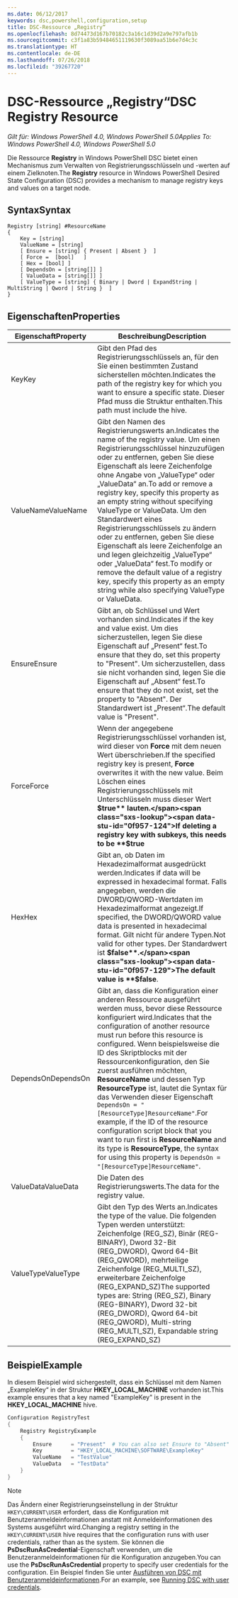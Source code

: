 ```yaml
---
ms.date: 06/12/2017
keywords: dsc,powershell,configuration,setup
title: DSC-Ressource „Registry“
ms.openlocfilehash: 8d74473d167b70182c3a16c1d39d2a9e797afb1b
ms.sourcegitcommit: c3f1a83b59484651119630f3089aa51b6e7d4c3c
ms.translationtype: HT
ms.contentlocale: de-DE
ms.lasthandoff: 07/26/2018
ms.locfileid: "39267720"
---
```

# <a name="dsc-registry-resource"></a><span data-ttu-id="0f957-103">DSC-Ressource „Registry“</span><span class="sxs-lookup"><span data-stu-id="0f957-103">DSC Registry Resource</span></span>

<span data-ttu-id="0f957-104">_Gilt für: Windows PowerShell 4.0, Windows PowerShell 5.0_</span><span class="sxs-lookup"><span data-stu-id="0f957-104">_Applies To: Windows PowerShell 4.0, Windows PowerShell 5.0_</span></span>

<span data-ttu-id="0f957-105">Die Ressource **Registry** in Windows PowerShell DSC bietet einen Mechanismus zum Verwalten von Registrierungsschlüsseln und -werten auf einem Zielknoten.</span><span class="sxs-lookup"><span data-stu-id="0f957-105">The **Registry** resource in Windows PowerShell Desired State Configuration (DSC) provides a mechanism to manage registry keys and values on a target node.</span></span>

## <a name="syntax"></a><span data-ttu-id="0f957-106">Syntax</span><span class="sxs-lookup"><span data-stu-id="0f957-106">Syntax</span></span>

```
Registry [string] #ResourceName
{
    Key = [string]
    ValueName = [string]
    [ Ensure = [string] { Present | Absent }  ]
    [ Force =  [bool]   ]
    [ Hex = [bool] ]
    [ DependsOn = [string[]] ]
    [ ValueData = [string[]] ]
    [ ValueType = [string] { Binary | Dword | ExpandString | MultiString | Qword | String }  ]
}
```

## <a name="properties"></a><span data-ttu-id="0f957-107">Eigenschaften</span><span class="sxs-lookup"><span data-stu-id="0f957-107">Properties</span></span>

| <span data-ttu-id="0f957-108">Eigenschaft</span><span class="sxs-lookup"><span data-stu-id="0f957-108">Property</span></span> | <span data-ttu-id="0f957-109">Beschreibung</span><span class="sxs-lookup"><span data-stu-id="0f957-109">Description</span></span> |
| --- | --- |
| <span data-ttu-id="0f957-110">Key</span><span class="sxs-lookup"><span data-stu-id="0f957-110">Key</span></span>| <span data-ttu-id="0f957-111">Gibt den Pfad des Registrierungsschlüssels an, für den Sie einen bestimmten Zustand sicherstellen möchten.</span><span class="sxs-lookup"><span data-stu-id="0f957-111">Indicates the path of the registry key for which you want to ensure a specific state.</span></span> <span data-ttu-id="0f957-112">Dieser Pfad muss die Struktur enthalten.</span><span class="sxs-lookup"><span data-stu-id="0f957-112">This path must include the hive.</span></span>|
| <span data-ttu-id="0f957-113">ValueName</span><span class="sxs-lookup"><span data-stu-id="0f957-113">ValueName</span></span>| <span data-ttu-id="0f957-114">Gibt den Namen des Registrierungswerts an.</span><span class="sxs-lookup"><span data-stu-id="0f957-114">Indicates the name of the registry value.</span></span> <span data-ttu-id="0f957-115">Um einen Registrierungsschlüssel hinzuzufügen oder zu entfernen, geben Sie diese Eigenschaft als leere Zeichenfolge ohne Angabe von „ValueType“ oder „ValueData“ an.</span><span class="sxs-lookup"><span data-stu-id="0f957-115">To add or remove a registry key, specify this property as an empty string without specifying ValueType or ValueData.</span></span> <span data-ttu-id="0f957-116">Um den Standardwert eines Registrierungsschlüssels zu ändern oder zu entfernen, geben Sie diese Eigenschaft als leere Zeichenfolge an und legen gleichzeitig „ValueType“ oder „ValueData“ fest.</span><span class="sxs-lookup"><span data-stu-id="0f957-116">To modify or remove the default value of a registry key, specify this property as an empty string while also specifying ValueType or ValueData.</span></span>|
| <span data-ttu-id="0f957-117">Ensure</span><span class="sxs-lookup"><span data-stu-id="0f957-117">Ensure</span></span>| <span data-ttu-id="0f957-118">Gibt an, ob Schlüssel und Wert vorhanden sind.</span><span class="sxs-lookup"><span data-stu-id="0f957-118">Indicates if the key and value exist.</span></span> <span data-ttu-id="0f957-119">Um dies sicherzustellen, legen Sie diese Eigenschaft auf „Present“ fest.</span><span class="sxs-lookup"><span data-stu-id="0f957-119">To ensure that they do, set this property to "Present".</span></span> <span data-ttu-id="0f957-120">Um sicherzustellen, dass sie nicht vorhanden sind, legen Sie die Eigenschaft auf „Absent“ fest.</span><span class="sxs-lookup"><span data-stu-id="0f957-120">To ensure that they do not exist, set the property to "Absent".</span></span> <span data-ttu-id="0f957-121">Der Standardwert ist „Present“.</span><span class="sxs-lookup"><span data-stu-id="0f957-121">The default value is "Present".</span></span>|
| <span data-ttu-id="0f957-122">Force</span><span class="sxs-lookup"><span data-stu-id="0f957-122">Force</span></span>| <span data-ttu-id="0f957-123">Wenn der angegebene Registrierungsschlüssel vorhanden ist, wird dieser von **Force** mit dem neuen Wert überschrieben.</span><span class="sxs-lookup"><span data-stu-id="0f957-123">If the specified registry key is present, **Force** overwrites it with the new value.</span></span> <span data-ttu-id="0f957-124">Beim Löschen eines Registrierungsschlüssels mit Unterschlüsseln muss dieser Wert **$true** lauten.</span><span class="sxs-lookup"><span data-stu-id="0f957-124">If deleting a registry key with subkeys, this needs to be **$true**</span></span> |
| <span data-ttu-id="0f957-125">Hex</span><span class="sxs-lookup"><span data-stu-id="0f957-125">Hex</span></span>| <span data-ttu-id="0f957-126">Gibt an, ob Daten im Hexadezimalformat ausgedrückt werden.</span><span class="sxs-lookup"><span data-stu-id="0f957-126">Indicates if data will be expressed in hexadecimal format.</span></span> <span data-ttu-id="0f957-127">Falls angegeben, werden die DWORD/QWORD-Wertdaten im Hexadezimalformat angezeigt.</span><span class="sxs-lookup"><span data-stu-id="0f957-127">If specified, the DWORD/QWORD value data is presented in hexadecimal format.</span></span> <span data-ttu-id="0f957-128">Gilt nicht für andere Typen.</span><span class="sxs-lookup"><span data-stu-id="0f957-128">Not valid for other types.</span></span> <span data-ttu-id="0f957-129">Der Standardwert ist **$false**.</span><span class="sxs-lookup"><span data-stu-id="0f957-129">The default value is **$false**.</span></span>|
| <span data-ttu-id="0f957-130">DependsOn</span><span class="sxs-lookup"><span data-stu-id="0f957-130">DependsOn</span></span>| <span data-ttu-id="0f957-131">Gibt an, dass die Konfiguration einer anderen Ressource ausgeführt werden muss, bevor diese Ressource konfiguriert wird.</span><span class="sxs-lookup"><span data-stu-id="0f957-131">Indicates that the configuration of another resource must run before this resource is configured.</span></span> <span data-ttu-id="0f957-132">Wenn beispielsweise die ID des Skriptblocks mit der Ressourcenkonfiguration, den Sie zuerst ausführen möchten, **ResourceName** und dessen Typ **ResourceType** ist, lautet die Syntax für das Verwenden dieser Eigenschaft `DependsOn = "[ResourceType]ResourceName"`.</span><span class="sxs-lookup"><span data-stu-id="0f957-132">For example, if the ID of the resource configuration script block that you want to run first is **ResourceName** and its type is **ResourceType**, the syntax for using this property is `DependsOn = "[ResourceType]ResourceName"`.</span></span>|
| <span data-ttu-id="0f957-133">ValueData</span><span class="sxs-lookup"><span data-stu-id="0f957-133">ValueData</span></span>| <span data-ttu-id="0f957-134">Die Daten des Registrierungswerts.</span><span class="sxs-lookup"><span data-stu-id="0f957-134">The data for the registry value.</span></span>|
| <span data-ttu-id="0f957-135">ValueType</span><span class="sxs-lookup"><span data-stu-id="0f957-135">ValueType</span></span>| <span data-ttu-id="0f957-136">Gibt den Typ des Werts an.</span><span class="sxs-lookup"><span data-stu-id="0f957-136">Indicates the type of the value.</span></span> <span data-ttu-id="0f957-137">Die folgenden Typen werden unterstützt: Zeichenfolge (REG_SZ), Binär (REG-BINARY), Dword 32-Bit (REG_DWORD), Qword 64-Bit (REG_QWORD), mehrteilige Zeichenfolge (REG_MULTI_SZ), erweiterbare Zeichenfolge (REG_EXPAND_SZ)</span><span class="sxs-lookup"><span data-stu-id="0f957-137">The supported types are: String (REG_SZ), Binary (REG-BINARY), Dword 32-bit (REG_DWORD), Qword 64-bit (REG_QWORD), Multi-string (REG_MULTI_SZ), Expandable string (REG_EXPAND_SZ)</span></span> |

## <a name="example"></a><span data-ttu-id="0f957-138">Beispiel</span><span class="sxs-lookup"><span data-stu-id="0f957-138">Example</span></span>

<span data-ttu-id="0f957-139">In diesem Beispiel wird sichergestellt, dass ein Schlüssel mit dem Namen „ExampleKey“ in der Struktur **HKEY\_LOCAL\_MACHINE** vorhanden ist.</span><span class="sxs-lookup"><span data-stu-id="0f957-139">This example ensures that a key named "ExampleKey" is present in the **HKEY\_LOCAL\_MACHINE** hive.</span></span>

```powershell
Configuration RegistryTest
{
    Registry RegistryExample
    {
        Ensure      = "Present"  # You can also set Ensure to "Absent"
        Key         = "HKEY_LOCAL_MACHINE\SOFTWARE\ExampleKey"
        ValueName   = "TestValue"
        ValueData   = "TestData"
    }
}
```

> [!NOTE]
> <span data-ttu-id="0f957-140">Das Ändern einer Registrierungseinstellung in der Struktur `HKEY\CURRENT\USER` erfordert, dass die Konfiguration mit Benutzeranmeldeinformationen anstatt mit Anmeldeinformationen des Systems ausgeführt wird.</span><span class="sxs-lookup"><span data-stu-id="0f957-140">Changing a registry setting in the `HKEY\CURRENT\USER` hive requires that the configuration runs with user credentials, rather than as the system.</span></span> <span data-ttu-id="0f957-141">Sie können die **PsDscRunAsCredential**-Eigenschaft verwenden, um die Benutzeranmeldeinformationen für die Konfiguration anzugeben.</span><span class="sxs-lookup"><span data-stu-id="0f957-141">You can use the **PsDscRunAsCredential** property to specify user credentials for the configuration.</span></span> <span data-ttu-id="0f957-142">Ein Beispiel finden Sie unter [Ausführen von DSC mit Benutzeranmeldeinformationen](runAsUser.md).</span><span class="sxs-lookup"><span data-stu-id="0f957-142">For an example, see [Running DSC with user credentials](runAsUser.md).</span></span>